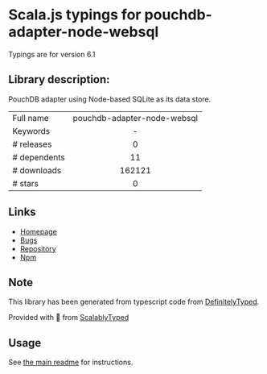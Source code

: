 
# Scala.js typings for pouchdb-adapter-node-websql

Typings are for version 6.1

## Library description:
PouchDB adapter using Node-based SQLite as its data store.

|                    |                 |
| ------------------ | :-------------: |
| Full name          | pouchdb-adapter-node-websql |
| Keywords           | - |
| # releases         | 0 |
| # dependents       | 11 |
| # downloads        | 162121 |
| # stars            | 0 |

## Links
- [Homepage](https://github.com/pouchdb/pouchdb#readme)
- [Bugs](https://github.com/pouchdb/pouchdb/issues)
- [Repository](https://github.com/pouchdb/pouchdb)
- [Npm](https://www.npmjs.com/package/pouchdb-adapter-node-websql)
    


## Note
This library has been generated from typescript code from [DefinitelyTyped](https://definitelytyped.org).

Provided with :purple_heart: from [ScalablyTyped](https://github.com/oyvindberg/ScalablyTyped)

## Usage
See [the main readme](../../readme.md) for instructions.


